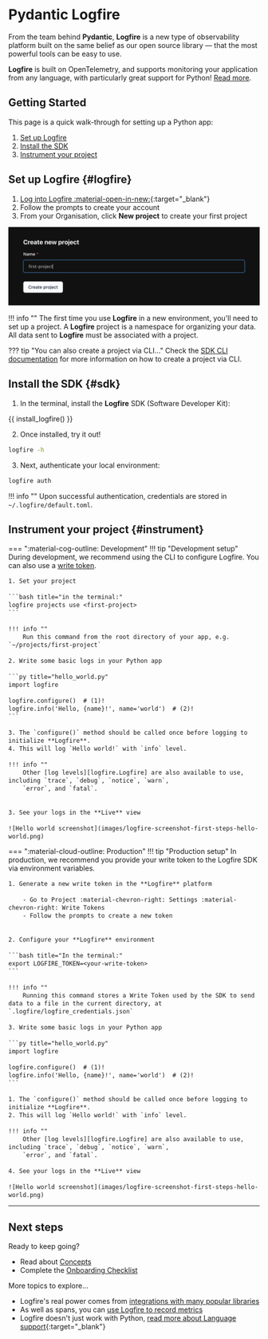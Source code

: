 # Pydantic Logfire

From the team behind **Pydantic**, **Logfire** is a new type of observability platform built on
the same belief as our open source library — that the most powerful tools can be easy to use.

**Logfire** is built on OpenTelemetry, and supports monitoring your application from any language,
with particularly great support for Python! [Read more](why.md).

## Getting Started

This page is a quick walk-through for setting up a Python app:

1. [Set up Logfire](#logfire)
2. [Install the SDK](#sdk)
3. [Instrument your project](#instrument)

## Set up Logfire {#logfire}

1. [Log into Logfire :material-open-in-new:](https://logfire.pydantic.dev/login){:target="_blank"}
2. Follow the prompts to create your account
3. From your Organisation, click **New project** to create your first project

![Counting size of loaded files screenshot](images/logfire-screenshot-first-steps-first-project.png)

!!! info ""
    The first time you use **Logfire** in a new environment, you'll need to set up a project. A **Logfire** project is a namespace for organizing your data. All data sent to **Logfire** must be associated with a project.

??? tip "You can also create a project via CLI..."
    Check the [SDK CLI documentation](reference/cli.md#create-projects-new) for more information on how to create a project via CLI.

## Install the SDK {#sdk}

1. In the terminal, install the **Logfire** SDK (Software Developer Kit):

{{ install_logfire() }}

2. Once installed, try it out!

```bash
logfire -h
```

3. Next, authenticate your local environment:

```bash
logfire auth
```

!!! info ""
    Upon successful authentication, credentials are stored in `~/.logfire/default.toml`.

## Instrument your project {#instrument}
=== ":material-cog-outline: Development"
    !!! tip "Development setup"
        During development, we recommend using the CLI to configure Logfire.
        You can also use a [write token](how-to-guides/create-write-tokens.md).

    1. Set your project

    ```bash title="in the terminal:"
    logfire projects use <first-project>
    ```

    !!! info ""
        Run this command from the root directory of your app, e.g. `~/projects/first-project`

    2. Write some basic logs in your Python app

    ```py title="hello_world.py"
    import logfire

    logfire.configure()  # (1)!
    logfire.info('Hello, {name}!', name='world')  # (2)!
    ```

    3. The `configure()` method should be called once before logging to initialize **Logfire**.
    4. This will log `Hello world!` with `info` level.

    !!! info ""
        Other [log levels][logfire.Logfire] are also available to use, including `trace`, `debug`, `notice`, `warn`,
        `error`, and `fatal`.


    3. See your logs in the **Live** view

    ![Hello world screenshot](images/logfire-screenshot-first-steps-hello-world.png)


=== ":material-cloud-outline: Production"
    !!! tip "Production setup"
        In production, we recommend you provide your write token to the Logfire SDK via environment variables.

    1. Generate a new write token in the **Logfire** platform

        - Go to Project :material-chevron-right: Settings :material-chevron-right: Write Tokens
        - Follow the prompts to create a new token


    2. Configure your **Logfire** environment

    ```bash title="In the terminal:"
    export LOGFIRE_TOKEN=<your-write-token>
    ```

    !!! info ""
        Running this command stores a Write Token used by the SDK to send data to a file in the current directory, at `.logfire/logfire_credentials.json`

    3. Write some basic logs in your Python app

    ```py title="hello_world.py"
    import logfire

    logfire.configure()  # (1)!
    logfire.info('Hello, {name}!', name='world')  # (2)!
    ```

    1. The `configure()` method should be called once before logging to initialize **Logfire**.
    2. This will log `Hello world!` with `info` level.

    !!! info ""
        Other [log levels][logfire.Logfire] are also available to use, including `trace`, `debug`, `notice`, `warn`,
        `error`, and `fatal`.

    4. See your logs in the **Live** view

    ![Hello world screenshot](images/logfire-screenshot-first-steps-hello-world.png)

---

## Next steps

Ready to keep going?

- Read about [Concepts](concepts.md)
- Complete the [Onboarding Checklist](guides/onboarding-checklist/index.md)

More topics to explore...

- Logfire's real power comes from [integrations with many popular libraries](integrations/index.md)
- As well as spans, you can [use Logfire to record metrics](guides/onboarding-checklist/add-metrics.md)
- Logfire doesn't just work with Python, [read more about Language support](https://opentelemetry.io/docs/languages/){:target="_blank"}
